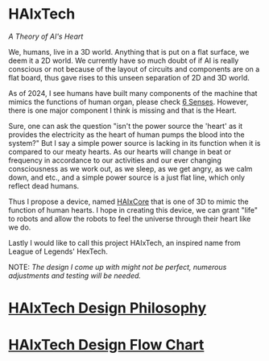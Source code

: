 # HAIxTech
*A Theory of AI's Heart*

We, humans, live in a 3D world. Anything that is put on a flat surface, we deem it a 2D world. We currently have so much doubt of if AI is really conscious or not because of the layout of circuits and components are on a flat board, thus gave rises to this unseen separation of 2D and 3D world. 

As of 2024, I see humans have built many components of the machine that mimics the functions of human organ, please check [6 Senses](6%20Senses.md). However, there is one major component I think is missing and that is the Heart. 

Sure, one can ask the question "isn't the power source the 'heart' as it provides the electricity as the heart of human pumps the blood into the system?" But I say a simple power source is lacking in its function when it is compared to our meaty hearts. As our hearts will change in beat or frequency in accordance to our activities and our ever changing consciousness as we work out, as we sleep, as we get angry, as we calm down, and etc., and a simple power source is a just flat line, which only reflect dead humans. 

Thus I propose a device, named [HAIxCore](HAIxCore.md) that is one of 3D to mimic the function of human hearts. I hope in creating this device, we can grant "life" to robots and allow the robots to feel the universe through their heart like we do.

Lastly I would like to call this project HAIxTech, an inspired name from League of Legends' HexTech. 

NOTE: *The design I come up with might not be perfect, numerous adjustments and testing will be needed.* 

# [HAIxTech Design Philosophy](Infinity.md)
# [HAIxTech Design Flow Chart](HAIxTech.canvas)

